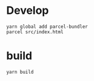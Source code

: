 # Develop

```
yarn global add parcel-bundler
parcel src/index.html

```

# build 

```
yarn build
```
